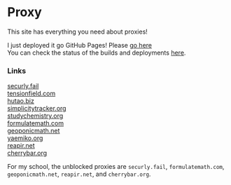 # Proxy
This site has everything you need about proxies!

I just deployed it go GitHub Pages! Please [go here](https://dacuteraccoon.github.io/proxy/)
<br>
You can check the status of the builds and deployments [here](https://github.com/DaCuteRaccoon/proxy/actions/workflows/pages/pages-build-deployment).
<!-- https://sites.google.com/view/emsproksy/ -->

### Links

[securly.fail](https://securly.fail/)
<br>
[tensionfield.com](https://tensionfield.com/)
<br>
[hutao.biz](https://hutao.biz/)
<br>
[simplicitytracker.org](https://simplicitytracker.org/)
<br>
[studychemistry.org](https://studychemistry.org/)
<br>
[formulatemath.com](https://formulatemath.com/)
<br>
[geoponicmath.net](https://geoponicmath.net/)
<br>
[yaemiko.org](https://yaemiko.org/)
<br>
[reapir.net](https://reapir.net/)
<br>
[cherrybar.org](https://cherrybar.org/)


For my school, the unblocked proxies are `securly.fail`, `formulatemath.com`, `geoponicmath.net`, `reapir.net`, and `cherrybar.org`.
